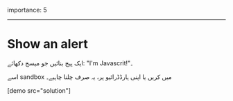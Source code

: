importance: 5

---

# Show an alert

ایک پیج بنائیں جو میسج دکھائے: "I'm Javascrit!"۔

اسے sandbox میں کریں یا اپنی ہارڈڈرائیو پر، یہ صرف چلنا چاہیے۔

[demo src="solution"]

